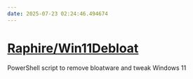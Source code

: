 ```yaml
---
date: 2025-07-23 02:24:46.494674
---
```


# [Raphire/Win11Debloat](https://github.com/Raphire/Win11Debloat)

PowerShell script to remove bloatware and tweak Windows 11